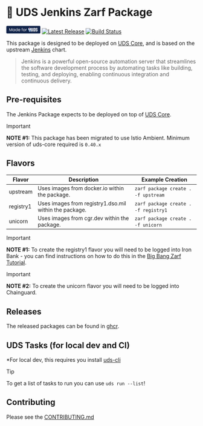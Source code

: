 # 🏪 UDS Jenkins Zarf Package

[<img alt="Made for UDS" src="https://github.com/defenseunicorns/uds-common/blob/main/docs/made-for-uds.svg" height="20px"/>](https://github.com/defenseunicorns/uds-core)
[![Latest Release](https://img.shields.io/github/v/release/defenseunicorns/uds-package-jenkins)](https://github.com/defenseunicorns/uds-package-jenkins/releases)
[![Build Status](https://img.shields.io/github/actions/workflow/status/defenseunicorns/uds-package-jenkins/tag-and-release.yaml)](https://github.com/defenseunicorns/uds-package-jenkins/actions/workflows/tag-and-release.yaml)

This package is designed to be deployed on [UDS Core](https://github.com/defenseunicorns/uds-core), and is based on the upstream [Jenkins](https://github.com/jenkinsci/helm-charts/tree/main/charts/jenkins) chart.

> Jenkins is a powerful open-source automation server that streamlines the software development process by automating tasks like building, testing, and deploying, enabling continuous integration and continuous delivery.

## Pre-requisites

The Jenkins Package expects to be deployed on top of [UDS Core](https://github.com/defenseunicorns/uds-core).

> [!IMPORTANT]
> **NOTE #1:** This package has been migrated to use Istio Ambient. Minimum version of uds-core required is `0.40.x`

## Flavors

| Flavor    | Description                                            | Example Creation                     |
| --------- | ------------------------------------------------------ | ------------------------------------ |
| upstream  | Uses images from docker.io within the package.         | `zarf package create . -f upstream`  |
| registry1 | Uses images from registry1.dso.mil within the package. | `zarf package create . -f registry1` |
| unicorn   | Uses images from cgr.dev within the package.           | `zarf package create . -f unicorn`   |

> [!IMPORTANT]
> **NOTE #1:** To create the registry1 flavor you will need to be logged into Iron Bank - you can find instructions on how to do this in the [Big Bang Zarf Tutorial](https://docs.zarf.dev/tutorials/6-big-bang/#setup).

> [!IMPORTANT]
> **NOTE #2:** To create the unicorn flavor you will need to be logged into Chainguard.

## Releases

The released packages can be found in [ghcr](https://github.com/defenseunicorns/uds-package-jenkins/pkgs/container/packages%2Fuds%2Fjenkins).

## UDS Tasks (for local dev and CI)

*For local dev, this requires you install [uds-cli](https://github.com/defenseunicorns/uds-cli?tab=readme-ov-file#install)

> [!TIP]
> To get a list of tasks to run you can use `uds run --list`!

## Contributing

Please see the [CONTRIBUTING.md](./CONTRIBUTING.md)
